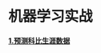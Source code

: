# 机器学习实战

#### [1.预测科比生涯数据](https://github.com/yaoguangju/machine_learning_practice/tree/master/%E9%A2%84%E6%B5%8B%E7%A7%91%E6%AF%94%E7%94%9F%E6%B6%AF%E6%95%B0%E6%8D%AE)
